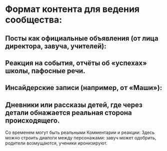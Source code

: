 # Формат контента для ведения сообщества:
## Посты как официальные объявления (от лица директора, завуча, учителей):
## Реакция на события, отчёты об «успехах» школы, пафосные речи.
## Инсайдерские записи (например, от «Маши»):
## Дневники или рассказы детей, где через детали обнажается реальная сторона происходящего.
Со временем могут быть реальными
Комментарии и реакции:
Здесь можно строить диалоги между персонажами: завуч может одобрить, родители возмущаются, ученики иронизируют.